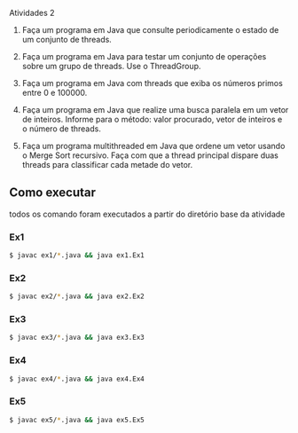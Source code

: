 Atividades 2

1. Faça um programa em Java que consulte periodicamente o
estado de um conjunto de threads.

2. Faça um programa em Java para testar um conjunto de
operações sobre um grupo de threads. Use o ThreadGroup.

3. Faça um programa em Java com threads que exiba os
números primos entre 0 e 100000.

4. Faça um programa em Java que realize uma busca paralela
em um vetor de inteiros. Informe para o método: valor
procurado, vetor de inteiros e o número de threads.

5. Faça um programa multithreaded em Java que ordene um
vetor usando o Merge Sort recursivo. Faça com que a thread
principal dispare duas threads para classificar cada metade do
vetor.


## Como executar

todos os comando foram executados a partir do diretório base da atividade

### Ex1
```sh 
$ javac ex1/*.java && java ex1.Ex1 
```


### Ex2
```sh 
$ javac ex2/*.java && java ex2.Ex2 
```

### Ex3
```sh 
$ javac ex3/*.java && java ex3.Ex3 
```

### Ex4
```sh 
$ javac ex4/*.java && java ex4.Ex4 
```

### Ex5
```sh 
$ javac ex5/*.java && java ex5.Ex5 
```
